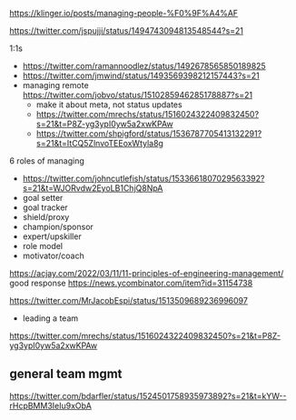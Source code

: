 https://klinger.io/posts/managing-people-%F0%9F%A4%AF


https://twitter.com/jspujji/status/1494743094813548544?s=21

1:1s
- https://twitter.com/ramannoodlez/status/1492678565850189825
- https://twitter.com/jmwind/status/1493569398212157443?s=21
- managing remote https://twitter.com/jobvo/status/1510285946285178887?s=21
	- make it about meta, not status updates
	- https://twitter.com/mrechs/status/1516024322409832450?s=21&t=P8Z-yg3ypI0yw5a2xwKPAw
	- https://twitter.com/shpigford/status/1536787705413132291?s=21&t=ItCQ5ZlnvoTEEoxWtyla8g




6 roles of managing
- https://twitter.com/johncutlefish/status/1533661807029563392?s=21&t=WJORvdw2EyoLB1ChjQ8NpA
- goal setter
- goal tracker
- shield/proxy
- champion/sponsor
- expert/upskiller
- role model
- motivator/coach

https://acjay.com/2022/03/11/11-principles-of-engineering-management/
good response https://news.ycombinator.com/item?id=31154738


https://twitter.com/MrJacobEspi/status/1513509689236996097
- leading a team

https://twitter.com/mrechs/status/1516024322409832450?s=21&t=P8Z-yg3ypI0yw5a2xwKPAw

## general team mgmt
https://twitter.com/bdarfler/status/1524501758935973892?s=21&t=kYW--rHcpBMM3IeIu9xObA